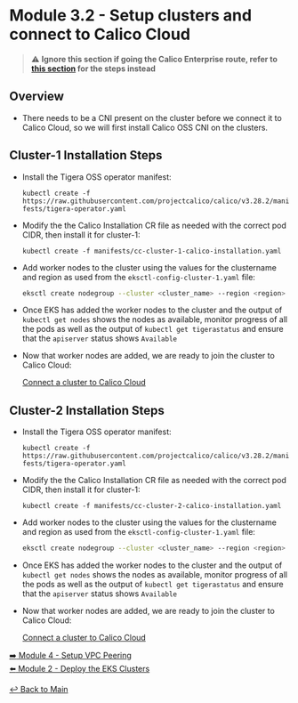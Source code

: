 # Module 3.2 - Setup clusters and connect to Calico Cloud

> :warning: **Ignore this section if going the Calico Enterprise route, refer to [this section](module-3.1-install-calient-mgmt.md) for the steps instead**

## Overview

- There needs to be a CNI present on the cluster before we connect it to Calico Cloud, so we will first install Calico OSS CNI on the clusters.

## Cluster-1 Installation Steps

- Install the Tigera OSS operator manifest:

  ```kubectl create -f https://raw.githubusercontent.com/projectcalico/calico/v3.28.2/manifests/tigera-operator.yaml```

- Modify the the Calico Installation CR file as needed with the correct pod CIDR, then install it for cluster-1:
  
  ```kubectl create -f manifests/cc-cluster-1-calico-installation.yaml```

- Add worker nodes to the cluster using the values for the clustername and region as used from the ```eksctl-config-cluster-1.yaml``` file:

    ```bash
  eksctl create nodegroup --cluster <cluster_name> --region <region> --node-type <node_type> --max-pods-per-node 100 --nodes 2 --nodes-max 3 --nodes-min 2
  ```

- Once EKS has added the worker nodes to the cluster and the output of ```kubectl get nodes``` shows the nodes as available, monitor progress of all the pods as well as the output of ```kubectl get tigerastatus``` and ensure that the ```apiserver``` status shows ```Available```

- Now that worker nodes are added, we are ready to join the cluster to Calico Cloud:

  [Connect a cluster to Calico Cloud](https://docs.tigera.io/calico-cloud/get-started/connect/install-cluster)

## Cluster-2 Installation Steps

- Install the Tigera OSS operator manifest:

  ```kubectl create -f https://raw.githubusercontent.com/projectcalico/calico/v3.28.2/manifests/tigera-operator.yaml```

- Modify the the Calico Installation CR file as needed with the correct pod CIDR, then install it for cluster-1:
  
  ```kubectl create -f manifests/cc-cluster-2-calico-installation.yaml```

- Add worker nodes to the cluster using the values for the clustername and region as used from the ```eksctl-config-cluster-1.yaml``` file:

    ```bash
  eksctl create nodegroup --cluster <cluster_name> --region <region> --node-type <node_type> --max-pods-per-node 100 --nodes 2 --nodes-max 3 --nodes-min 2
  ```

- Once EKS has added the worker nodes to the cluster and the output of ```kubectl get nodes``` shows the nodes as available, monitor progress of all the pods as well as the output of ```kubectl get tigerastatus``` and ensure that the ```apiserver``` status shows ```Available```

- Now that worker nodes are added, we are ready to join the cluster to Calico Cloud:

  [Connect a cluster to Calico Cloud](https://docs.tigera.io/calico-cloud/get-started/connect/install-cluster)

[:arrow_right: Module 4 - Setup VPC Peering](module-4-setup-vpcpeering.md)  
[:arrow_left: Module 2 - Deploy the EKS Clusters](module-2-deploy-eks.md)  

[:leftwards_arrow_with_hook: Back to Main](../README.md)

